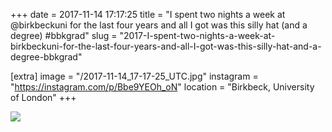 +++
date = 2017-11-14 17:17:25
title = "I spent two nights a week at @birkbeckuni for the last four years and all I got was this silly hat (and a degree) #bbkgrad"
slug = "2017-I-spent-two-nights-a-week-at-birkbeckuni-for-the-last-four-years-and-all-I-got-was-this-silly-hat-and-a-degree-bbkgrad"

[extra]
image = "/2017-11-14_17-17-25_UTC.jpg"
instagram = "https://instagram.com/p/Bbe9YEOh_oN"
location = "Birkbeck, University of London"
+++

<img src="/2017-11-14_17-17-25_UTC.jpg" />
